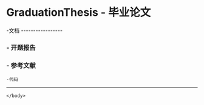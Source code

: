 GraduationThesis - 毕业论文
================
<!DOCTYPE HTML>
<HTML>
	<body>
		-文档
-----------------
		<h3>- 开题报告</h3>
		<h3>- 参考文献</h3>
	
	-代码
-----------------
	</body>
</HTML>
